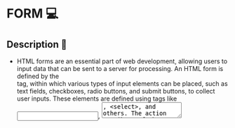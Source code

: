 # FORM :computer:

## **Description** :speech_balloon:

* HTML forms are an essential part of web development, allowing users to input data that can be sent to a server for processing. An HTML form is defined by the <form> tag, within which various types of input elements can be placed, such as text fields, checkboxes, radio buttons, and submit buttons, to collect user inputs. These elements are defined using tags like <input>, <textarea>, <select>, and others. The action attribute of the <form> tag specifies where the form data should be sent upon submission. The method attribute defines how the data is sent, with the most common methods being GET and POST. The <input> tag is versatile, creating various types of input fields depending on the type attribute. The <label> tag is used to associate a text label with an input element, improving accessibility and user experience. Typically, a submit button is created with <input type="submit"> or <button type="submit">, which sends the form data to the server. For example, a form can be set up to send a POST request to "/submit-data" with the user’s input from a text field named name, with a submit button at the end of the form to trigger the data submission. Forms are a fundamental aspect of interactive websites, enabling user interactions and data collection.


## **What we should learn from this project:** :bookmark_tabs:

* How to create an HTML5 form
* How to choose the right input type
* How to constrain a form field with regular expressions
* How to style inputs for invalid, valid, and required fields
* How to build a a comment form
* How to build a simple search form
* How to create usable and accessible forms

## **Tasks** :books:

#### **0. basic comment structure**

#### **1. more comment basic structure**

#### **2. create labels and input container**

#### **3. create the inputs**

#### **4. add help messages**

#### **5. add pure HTML / CSS error handling**

#### **6. add the search form**


## **Author** :black_nib:

* **Queise Carvalho de Oliveira** - [Queise Oliveira](https://github.com/Qcarvalhooliveira)


## License :page_with_curl:
This project is licensed under the [MIT License](https://opensource.org/license/mit/).



